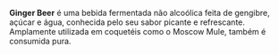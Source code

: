 **Ginger Beer** é uma bebida fermentada não alcoólica feita de gengibre, açúcar e água, conhecida pelo seu sabor picante e refrescante. Amplamente utilizada em coquetéis como o Moscow Mule, também é consumida pura.